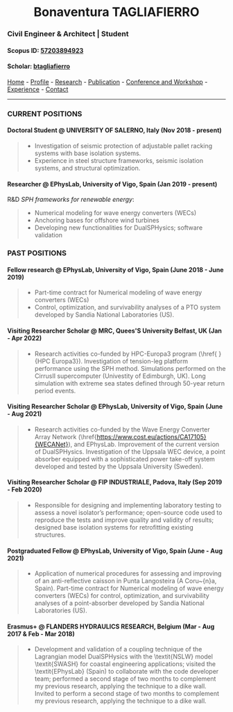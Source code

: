 
#  <center> Bonaventura TAGLIAFIERRO <center> #

###  Civil Engineer & Architect | Student 

####  Scopus ID: [57203894923](https://www.scopus.com/authid/detail.uri?authorId=57203894923)
####  Scholar: [btagliafierro](https://scholar.google.com/citations?hl=en&user=JX-TrjQAAAAJ)
[Home](index.md) - [Profile](profile.md) - [Research](research.md) - [Publication](publication.md) - [Conference and Workshop](events.md) - [Experience](experience) - [Contact](contact.md) 
___

### CURRENT POSITIONS
#### Doctoral Student @ **UNIVERSITY OF SALERNO**, Italy (Nov 2018 - present)
> - Investigation of seismic protection of adjustable pallet racking systems with base isolation systems. 
> - Experience in steel structure frameworks, seismic isolation systems, and structural optimization. 
  
#### Researcher @ **EPhysLab**, University of Vigo, Spain (Jan 2019 - present)
  
R&D _SPH frameworks for renewable energy_:
  > - Numerical modeling for wave energy converters (WECs)
  > - Anchoring bases for offshore wind turbines
  > - Developing new functionalities for DualSPHysics; software validation

  
### PAST POSITIONS
#### Fellow research @ **EPhysLab**, University of Vigo, Spain (June 2018 - June 2019)
> - Part-time contract for Numerical modeling of wave energy converters (WECs)
> - Control, optimization, and survivability analyses of a PTO system developed by Sandia National Laboratories (US).

#### Visiting Researcher Scholar @ **MRC**, Quees'S University Belfast, UK (Jan - Apr 2022)
> - Research activities co-funded by HPC-Europa3 program (\href{ }{HPC Europa3}). Investigation of tension-leg platform performance using the SPH method. Simulations performed on the CirrusII supercomputer (Univestity of Edimburgh, UK). Long simulation with extreme sea states defined through 50-year return period events.

#### Visiting Researcher Scholar @ **EPhysLab**, University of Vigo, Spain (June - Aug 2021)
> - Research activities  co-funded by the Wave Energy Converter Array Network (\href{https://www.cost.eu/actions/CA17105}{WECANet}), and EPhysLab. Improvement of the current version of DualSPHysics. Investigation of the Uppsala WEC device, a point absorber equipped with a sophisticated power take-off system developed and tested by the Uppsala University (Sweden).

#### Visiting Researcher Scholar @ **FIP INDUSTRIALE**, Padova, Italy (Sep 2019 - Feb 2020)
> - Responsible for designing and implementing laboratory testing to assess a novel isolator’s performance; open-source code used to reproduce the tests and improve quality and validity of results; designed base isolation systems for retrofitting existing structures.


#### Postgraduated Fellow @ **EPhysLab**, University of Vigo, Spain (June - Aug 2021)
> - Application of numerical procedures for assessing and improving of an anti-reflective caisson in Punta Langosteira (A Coru\~{n}a, Spain). Part-time contract for Numerical modeling of wave energy converters (WECs) for control, optimization, and survivability analyses of a point-absorber developed by Sandia National Laboratories (US).

#### Erasmus+ @ **FLANDERS HYDRAULICS RESEARCH**, Belgium (Mar - Aug 2017 \& Feb - Mar 2018)
> - Development and validation of a coupling technique of the Lagrangian model DualSPHysics with the \textit{NSLW} model \textit{SWASH} for coastal engineering applications; visited the \textit{EPhysLab} (Spain) to collaborate with the code developer team; performed a second stage of two months to complement my previous research, applying the technique to a dike wall. Invited to perform a second stage of two months to complement my previous research, applying the technique to a dike wall.
